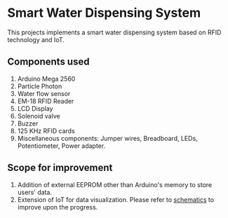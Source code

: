 # Smart Water Dispensing System
This projects implements a smart water dispensing system based on RFID technology and IoT. 

## Components used
1. Arduino Mega 2560
2. Particle Photon
3. Water flow sensor
4. EM-18 RFID Reader
5. LCD Display
6. Solenoid valve
7. Buzzer
8. 125 KHz RFID cards
9. Miscellaneous components: Jumper wires, Breadboard, LEDs, Potentiometer, Power adapter.

## Scope for improvement
1. Addition of external EEPROM other than Arduino's memory to store users' data.
2. Extension of IoT for data visualization.
Please refer to [schematics](/schematics) to improve upon the progress.
